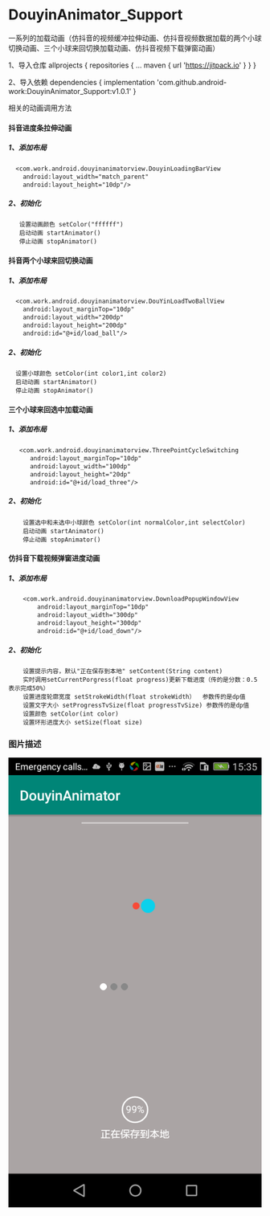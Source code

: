 # DouyinAnimator_Support
一系列的加载动画（仿抖音的视频缓冲拉伸动画、仿抖音视频数据加载的两个小球切换动画、三个小球来回切换加载动画、仿抖音视频下载弹窗动画）

1、导入仓库
allprojects {
repositories {
...
maven { url 'https://jitpack.io' }
}
}

2、导入依赖
dependencies {
implementation 'com.github.android-work:DouyinAnimator_Support:v1.0.1'
}

相关的动画调用方法
#### 抖音进度条拉伸动画
  ##### 1、添加布局
      <com.work.android.douyinanimatorview.DouyinLoadingBarView
        android:layout_width="match_parent"
        android:layout_height="10dp"/>
  ##### 2、初始化
       设置动画颜色 setColor("ffffff")
       启动动画 startAnimator()
       停止动画 stopAnimator()
       
       
#### 抖音两个小球来回切换动画
  ##### 1、添加布局
      <com.work.android.douyinanimatorview.DouYinLoadTwoBallView
        android:layout_marginTop="10dp"
        android:layout_width="200dp"
        android:layout_height="200dp"
        android:id="@+id/load_ball"/>
        
  ##### 2、初始化<br>
      设置小球颜色 setColor(int color1,int color2)
      启动动画 startAnimator()
      停止动画 stopAnimator()


#### 三个小球来回选中加载动画
  ##### 1、添加布局
       <com.work.android.douyinanimatorview.ThreePointCycleSwitching
          android:layout_marginTop="10dp"
          android:layout_width="100dp"
          android:layout_height="20dp"
          android:id="@+id/load_three"/>
          
  ##### 2、初始化
        设置选中和未选中小球颜色 setColor(int normalColor,int selectColor)
        启动动画 startAnimator()
        停止动画 stopAnimator()
        
        
#### 仿抖音下载视频弹窗进度动画
   ##### 1、添加布局
        <com.work.android.douyinanimatorview.DownloadPopupWindowView
            android:layout_marginTop="10dp"
            android:layout_width="300dp"
            android:layout_height="300dp"
            android:id="@+id/load_down"/>
           
   ##### 2、初始化
        设置提示内容，默认"正在保存到本地" setContent(String content)
        实时调用setCurrentPorgress(float progress)更新下载进度（传的是分数：0.5表示完成50%）
        设置进度轮廓宽度 setStrokeWidth(float strokeWidth）  参数传的是dp值
        设置文字大小 setProgressTvSize(float progressTvSize) 参数传的是dp值 
        设置颜色 setColor(int color)
        设置环形进度大小 setSize(float size)
    

### 图片描述<br>
![图片描述](https://github.com/android-work/DouyinAnimator_Support/blob/master/IMAGE/Screenshot_2019-08-23-15-35-18.png)
